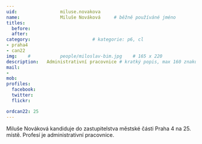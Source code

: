 ```yaml
---
uid:                miluse.novakova
name:               Miluše Nováková  	# běžně používáné jméno
titles:
  before:
  after:
category:                       # kategorie: p6, cl
- praha4
- can22
img: 	#	        people/miloslav-bim.jpg    # 165 x 220
description:   Administrativní pracovnice # kratký popis, max 160 znaků
mail:
- 
mob:			
profiles:
  facebook:
  twitter: 
  flickr: 

ordcan22: 25
---
```


Miluše Nováková kandiduje do zastupitelstva městské části Praha 4 na 25. místě. Profesí je administrativní pracovnice.
